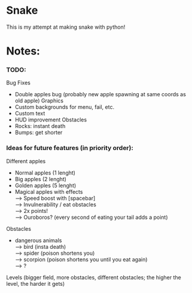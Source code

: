 # Snake

This is my attempt at making snake with python!


# Notes:

### TODO:  
Bug Fixes
- Double apples bug (probably new apple spawning at same coords as old apple)
Graphics  
- Custom backgrounds for menu, fail, etc.
- Custom text
- HUD improvement
Obstacles
- Rocks: instant death
- Bumps: get shorter

### Ideas for future features (in priority order):  
Different apples  
- Normal apples (1 lenght)
- Big apples (2 lenght)
- Golden apples (5 lenght)
- Magical apples with effects  
            --> Speed boost with [spacebar]  
            --> Invulnerability / eat obstacles  
            --> 2x points!  
            --> Ouroboros? (every second of eating your tail adds a point)  

Obstacles
- dangerous animals  
            --> bird (insta death)  
            --> spider (poison shortens you)  
            --> scorpion (poison shortens you until you eat again)  
            --> ?  

Levels (bigger field, more obstacles, different obstacles; the higher the level, the harder it gets)
